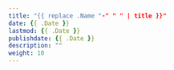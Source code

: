 ```yaml
---
title: "{{ replace .Name "-" " " | title }}"
date: {{ .Date }}
lastmod: {{ .Date }}
publishdate: {{ .Date }}
description: ""
weight: 10
---
```

